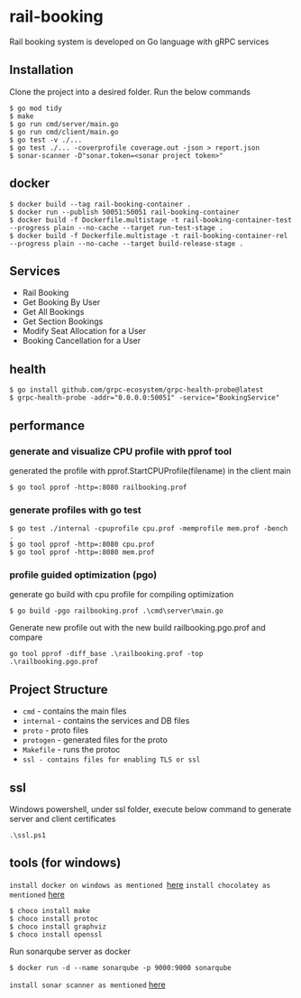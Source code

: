 # rail-booking

Rail booking system is developed on Go language with gRPC services

## Installation 

Clone the project into a desired folder.
Run the below commands
```
$ go mod tidy
$ make
$ go run cmd/server/main.go
$ go run cmd/client/main.go
$ go test -v ./...
$ go test ./... -coverprofile coverage.out -json > report.json
$ sonar-scanner -D"sonar.token=<sonar project token>"
```

## docker
```
$ docker build --tag rail-booking-container .
$ docker run --publish 50051:50051 rail-booking-container
$ docker build -f Dockerfile.multistage -t rail-booking-container-test --progress plain --no-cache --target run-test-stage .
$ docker build -f Dockerfile.multistage -t rail-booking-container-rel --progress plain --no-cache --target build-release-stage .
```

## Services 

- Rail Booking
- Get Booking By User
- Get All Bookings
- Get Section Bookings
- Modify Seat Allocation for a User
- Booking Cancellation for a User

## health

```
$ go install github.com/grpc-ecosystem/grpc-health-probe@latest
$ grpc-health-probe -addr="0.0.0.0:50051" -service="BookingService"
```

## performance

### generate and visualize CPU profile with pprof tool 

generated the profile with pprof.StartCPUProfile(filename) in the client main
```
$ go tool pprof -http=:8080 railbooking.prof
```
### generate profiles with go test 

```
$ go test ./internal -cpuprofile cpu.prof -memprofile mem.prof -bench .
$ go tool pprof -http=:8080 cpu.prof
$ go tool pprof -http=:8080 mem.prof
```
### profile guided optimization (pgo)

generate go build with cpu profile for compiling optimization
```
$ go build -pgo railbooking.prof .\cmd\server\main.go
```
Generate new profile out with the new build railbooking.pgo.prof and compare
```
go tool pprof -diff_base .\railbooking.prof -top .\railbooking.pgo.prof
```

## Project Structure

* `cmd` - contains the main files
* `internal` - contains the services and DB files
* `proto` - proto files
* `protogen` - generated files for the proto
* `Makefile` - runs the protoc 
* `ssl - contains files for enabling TLS or ssl`

## ssl

Windows powershell, under ssl folder, execute below command to generate server and client certificates

`.\ssl.ps1`

## tools (for windows)

`install docker on windows as mentioned `[here](https://docs.docker.com/desktop/install/windows-install/)
`install chocolatey as mentioned` [here](https://chocolatey.org/install) 
```
$ choco install make
$ choco install protoc
$ choco install graphviz 
$ choco install openssl
```
Run sonarqube server as docker 

```
$ docker run -d --name sonarqube -p 9000:9000 sonarqube
```
`install sonar scanner as mentioned` [here](https://docs.sonarsource.com/sonarqube/9.9/analyzing-source-code/scanners/sonarscanner/)